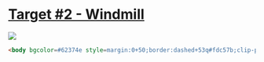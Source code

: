 # [Target #2 - Windmill](https://cssbattle.dev/play/2)

![](https://cssbattle.dev/targets/2.png)

```HTML
<body bgcolor=#62374e style=margin:0+50;border:dashed+53q#fdc57b;clip-path:inset(53q+0>
```